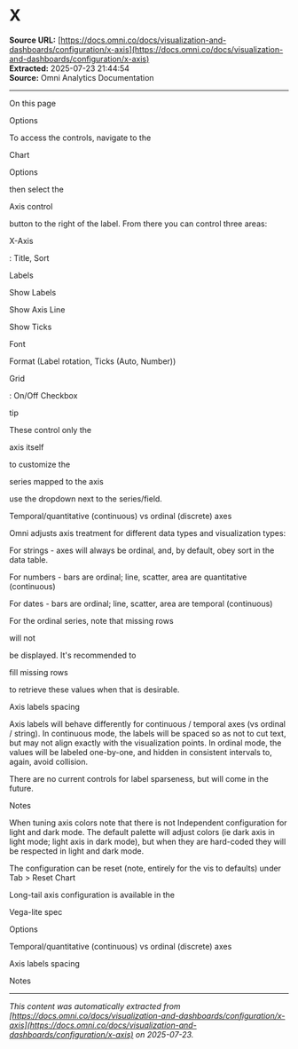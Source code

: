 # X

**Source URL:** [https://docs.omni.co/docs/visualization-and-dashboards/configuration/x-axis](https://docs.omni.co/docs/visualization-and-dashboards/configuration/x-axis)  
**Extracted:** 2025-07-23 21:44:54  
**Source:** Omni Analytics Documentation

---

On this page

Options

To access the controls, navigate to the

Chart

Options

then select the

Axis control

button to the right of the label. From there you can control three areas:

X-Axis

: Title, Sort

Labels

Show Labels

Show Axis Line

Show Ticks

Font

Format (Label rotation, Ticks (Auto, Number))

Grid

: On/Off Checkbox

tip

These control only the

axis itself

to customize the

series mapped to the axis

use the dropdown next to the series/field.

Temporal/quantitative (continuous) vs ordinal (discrete) axes

Omni adjusts axis treatment for different data types and visualization types:

For strings - axes will always be ordinal, and, by default, obey sort in the data table.

For numbers - bars are ordinal; line, scatter, area are quantitative (continuous)

For dates - bars are ordinal; line, scatter, area are temporal (continuous)

For the ordinal series, note that missing rows

will not

be displayed.  It's recommended to

fill missing rows

to retrieve these values when that is desirable.

Axis labels spacing

Axis labels will behave differently for continuous / temporal axes (vs ordinal / string).  In continuous mode, the labels will be spaced so as not to cut text, but may not align exactly with the visualization points.  In ordinal mode, the values will be labeled one-by-one, and hidden in consistent intervals to, again, avoid collision.

There are no current controls for label sparseness, but will come in the future.

Notes

When tuning axis colors note that there is not Independent configuration for light and dark mode.  The default palette will adjust colors (ie dark axis in light mode; light axis in dark mode), but when they are hard-coded they will be respected in light and dark mode.

The configuration can be reset (note, entirely for the vis to defaults) under Tab > Reset Chart

Long-tail axis configuration is available in the

Vega-lite spec

Options

Temporal/quantitative (continuous) vs ordinal (discrete) axes

Axis labels spacing

Notes

---

*This content was automatically extracted from [https://docs.omni.co/docs/visualization-and-dashboards/configuration/x-axis](https://docs.omni.co/docs/visualization-and-dashboards/configuration/x-axis) on 2025-07-23.*
